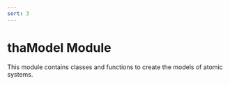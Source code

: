 ```yaml
---
sort: 3
---
```


# thaModel Module

This module contains classes and functions to create the models of atomic systems.
